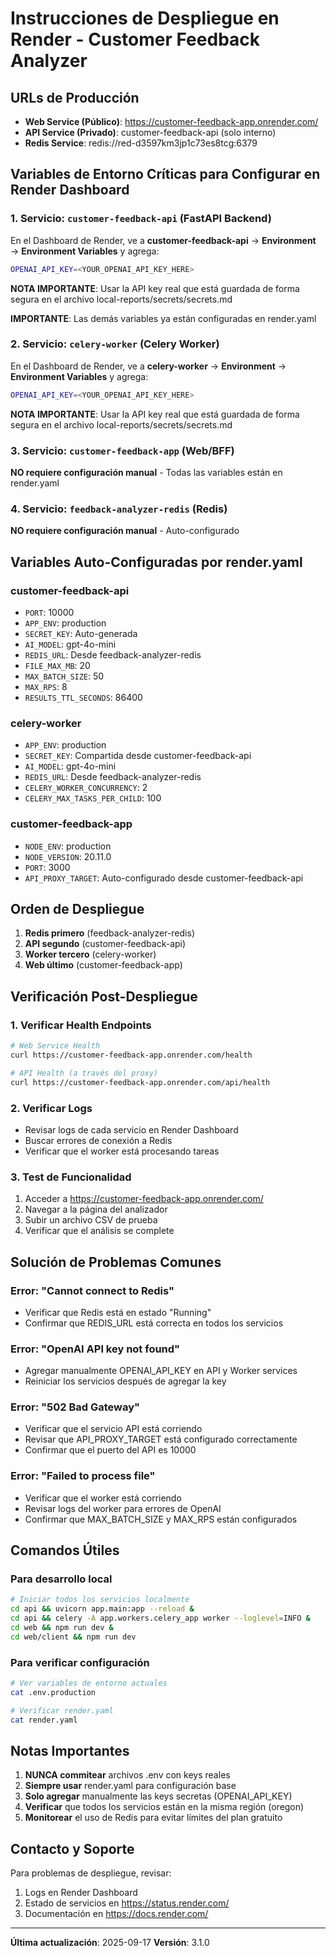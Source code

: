 # Instrucciones de Despliegue en Render - Customer Feedback Analyzer

## URLs de Producción
- **Web Service (Público)**: https://customer-feedback-app.onrender.com/
- **API Service (Privado)**: customer-feedback-api (solo interno)
- **Redis Service**: redis://red-d3597km3jp1c73es8tcg:6379

## Variables de Entorno Críticas para Configurar en Render Dashboard

### 1. Servicio: `customer-feedback-api` (FastAPI Backend)

En el Dashboard de Render, ve a **customer-feedback-api** → **Environment** → **Environment Variables** y agrega:

```bash
OPENAI_API_KEY=<YOUR_OPENAI_API_KEY_HERE>
```

**NOTA IMPORTANTE**: Usar la API key real que está guardada de forma segura en el archivo local-reports/secrets/secrets.md

**IMPORTANTE**: Las demás variables ya están configuradas en render.yaml

### 2. Servicio: `celery-worker` (Celery Worker)

En el Dashboard de Render, ve a **celery-worker** → **Environment** → **Environment Variables** y agrega:

```bash
OPENAI_API_KEY=<YOUR_OPENAI_API_KEY_HERE>
```

**NOTA IMPORTANTE**: Usar la API key real que está guardada de forma segura en el archivo local-reports/secrets/secrets.md

### 3. Servicio: `customer-feedback-app` (Web/BFF)

**NO requiere configuración manual** - Todas las variables están en render.yaml

### 4. Servicio: `feedback-analyzer-redis` (Redis)

**NO requiere configuración manual** - Auto-configurado

## Variables Auto-Configuradas por render.yaml

### customer-feedback-api
- `PORT`: 10000
- `APP_ENV`: production
- `SECRET_KEY`: Auto-generada
- `AI_MODEL`: gpt-4o-mini
- `REDIS_URL`: Desde feedback-analyzer-redis
- `FILE_MAX_MB`: 20
- `MAX_BATCH_SIZE`: 50
- `MAX_RPS`: 8
- `RESULTS_TTL_SECONDS`: 86400

### celery-worker
- `APP_ENV`: production
- `SECRET_KEY`: Compartida desde customer-feedback-api
- `AI_MODEL`: gpt-4o-mini
- `REDIS_URL`: Desde feedback-analyzer-redis
- `CELERY_WORKER_CONCURRENCY`: 2
- `CELERY_MAX_TASKS_PER_CHILD`: 100

### customer-feedback-app
- `NODE_ENV`: production
- `NODE_VERSION`: 20.11.0
- `PORT`: 3000
- `API_PROXY_TARGET`: Auto-configurado desde customer-feedback-api

## Orden de Despliegue

1. **Redis primero** (feedback-analyzer-redis)
2. **API segundo** (customer-feedback-api)
3. **Worker tercero** (celery-worker)
4. **Web último** (customer-feedback-app)

## Verificación Post-Despliegue

### 1. Verificar Health Endpoints
```bash
# Web Service Health
curl https://customer-feedback-app.onrender.com/health

# API Health (a través del proxy)
curl https://customer-feedback-app.onrender.com/api/health
```

### 2. Verificar Logs
- Revisar logs de cada servicio en Render Dashboard
- Buscar errores de conexión a Redis
- Verificar que el worker está procesando tareas

### 3. Test de Funcionalidad
1. Acceder a https://customer-feedback-app.onrender.com/
2. Navegar a la página del analizador
3. Subir un archivo CSV de prueba
4. Verificar que el análisis se complete

## Solución de Problemas Comunes

### Error: "Cannot connect to Redis"
- Verificar que Redis está en estado "Running"
- Confirmar que REDIS_URL está correcta en todos los servicios

### Error: "OpenAI API key not found"
- Agregar manualmente OPENAI_API_KEY en API y Worker services
- Reiniciar los servicios después de agregar la key

### Error: "502 Bad Gateway"
- Verificar que el servicio API está corriendo
- Revisar que API_PROXY_TARGET está configurado correctamente
- Confirmar que el puerto del API es 10000

### Error: "Failed to process file"
- Verificar que el worker está corriendo
- Revisar logs del worker para errores de OpenAI
- Confirmar que MAX_BATCH_SIZE y MAX_RPS están configurados

## Comandos Útiles

### Para desarrollo local
```bash
# Iniciar todos los servicios localmente
cd api && uvicorn app.main:app --reload &
cd api && celery -A app.workers.celery_app worker --loglevel=INFO &
cd web && npm run dev &
cd web/client && npm run dev
```

### Para verificar configuración
```bash
# Ver variables de entorno actuales
cat .env.production

# Verificar render.yaml
cat render.yaml
```

## Notas Importantes

1. **NUNCA commitear** archivos .env con keys reales
2. **Siempre usar** render.yaml para configuración base
3. **Solo agregar** manualmente las keys secretas (OPENAI_API_KEY)
4. **Verificar** que todos los servicios están en la misma región (oregon)
5. **Monitorear** el uso de Redis para evitar límites del plan gratuito

## Contacto y Soporte

Para problemas de despliegue, revisar:
1. Logs en Render Dashboard
2. Estado de servicios en https://status.render.com/
3. Documentación en https://docs.render.com/

---
**Última actualización**: 2025-09-17
**Versión**: 3.1.0